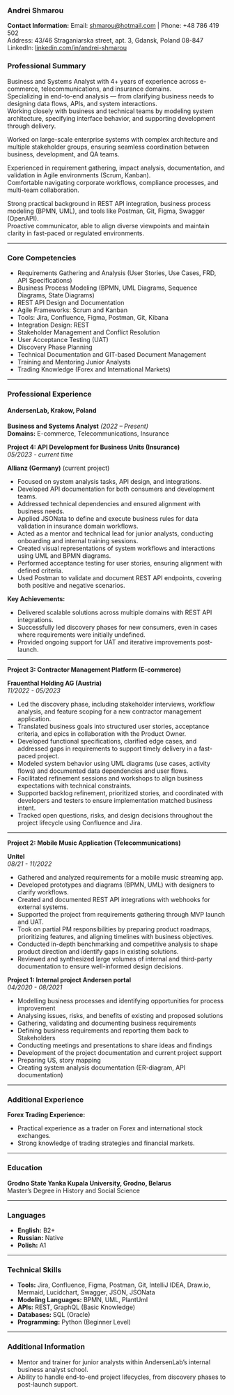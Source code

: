 
### Andrei Shmarou

**Contact Information:**
Email: shmarou@hotmail.com | Phone: +48 786 419 502  
Address: 43/46 Straganiarska street, apt. 3, Gdansk, Poland 08-847  
LinkedIn: [linkedin.com/in/andrei-shmarou](https://www.linkedin.com/in/andrei-shmarou-7270478a/)  

### **Professional Summary**

Business and Systems Analyst with 4+ years of experience across e-commerce, telecommunications, and insurance domains.  
Specializing in end-to-end analysis — from clarifying business needs to designing data flows, APIs, and system interactions.  
Working closely with business and technical teams by modeling system architecture, specifying interface behavior, and supporting development through delivery.

Worked on large-scale enterprise systems with complex architecture and multiple stakeholder groups, ensuring seamless coordination between business, development, and QA teams.

Experienced in requirement gathering, impact analysis, documentation, and validation in Agile environments (Scrum, Kanban).  
Comfortable navigating corporate workflows, compliance processes, and multi-team collaboration.

Strong practical background in REST API integration, business process modeling (BPMN, UML), and tools like Postman, Git, Figma, Swagger (OpenAPI).  
Proactive communicator, able to align diverse viewpoints and maintain clarity in fast-paced or regulated environments.

---

### **Core Competencies**

- Requirements Gathering and Analysis (User Stories, Use Cases, FRD, API Specifications)  
- Business Process Modeling (BPMN, UML Diagrams, Sequence Diagrams, State Diagrams)  
- REST API Design and Documentation  
- Agile Frameworks: Scrum and Kanban  
- Tools: Jira, Confluence, Figma, Postman, Git, Kibana 
- Integration Design: REST  
- Stakeholder Management and Conflict Resolution  
- User Acceptance Testing (UAT)
- Discovery Phase Planning 
- Technical Documentation and GIT-based Document Management  
- Training and Mentoring Junior Analysts  
- Trading Knowledge (Forex and International Markets)  

---

### **Professional Experience**

#### **AndersenLab, Krakow, Poland**  
**Business and Systems Analyst** *(2022 – Present)*  
**Domains:** E-commerce, Telecommunications, Insurance  

**Project 4: API Development for Business Units (Insurance)**<br> 
_05/2023 - current time_

**Allianz (Germany)** (current project)
- Focused on system analysis tasks, API design, and integrations.
- Developed API documentation for both consumers and development teams.
- Addressed technical dependencies and ensured alignment with business needs.
- Applied JSONata to define and execute business rules for data validation in insurance domain workflows.
- Acted as a mentor and technical lead for junior analysts, conducting onboarding and internal training sessions.
- Created visual representations of system workflows and interactions using UML and BPMN diagrams.
- Performed acceptance testing for user stories, ensuring alignment with defined criteria.
- Used Postman to validate and document REST API endpoints, covering both positive and negative scenarios.

**Key Achievements:**
- Delivered scalable solutions across multiple domains with REST API integrations.
- Successfully led discovery phases for new consumers, even in cases where requirements were initially undefined.
- Provided ongoing support for UAT and iterative improvements post-launch.

---

**Project 3: Contractor Management Platform (E-commerce)** 

**Frauenthal Holding AG (Austria)**<br>
_11/2022 - 05/2023_
 
- Led the discovery phase, including stakeholder interviews, workflow analysis, and feature scoping for a new contractor management application.
- Translated business goals into structured user stories, acceptance criteria, and epics in collaboration with the Product Owner.
- Developed functional specifications, clarified edge cases, and addressed gaps in requirements to support timely delivery in a fast-paced project.
- Modeled system behavior using UML diagrams (use cases, activity flows) and documented data dependencies and user flows.
- Facilitated refinement sessions and workshops to align business expectations with technical constraints.
- Supported backlog refinement, prioritized stories, and coordinated with developers and testers to ensure implementation matched business intent.
- Tracked open questions, risks, and design decisions throughout the project lifecycle using Confluence and Jira.
---

**Project 2: Mobile Music Application (Telecommunications)**

**Unitel**<br>
_08/21 - 11/2022_

- Gathered and analyzed requirements for a mobile music streaming app.
- Developed prototypes and diagrams (BPMN, UML) with designers to clarify workflows.
- Created and documented REST API integrations with webhooks for external systems.
- Supported the project from requirements gathering through MVP launch and UAT.
- Took on partial PM responsibilities by preparing product roadmaps, prioritizing features, and aligning timelines with business objectives.
- Conducted in-depth benchmarking and competitive analysis to shape product direction and identify gaps in existing solutions.
- Reviewed and synthesized large volumes of internal and third-party documentation to ensure well-informed design decisions.

**Project 1: Internal project Andersen portal**<br>
_04/2020 - 08/2021_ 

* Modelling business processes and identifying opportunities for process improvement
* Analysing issues, risks, and benefits of existing and proposed solutions
* Gathering, validating and documenting business requirements
* Defining business requirements and reporting them back to Stakeholders
* Conducting meetings and presentations to share ideas and findings
* Development of the project documentation and current project support
* Preparing US, story mapping
* Creating system analysis documentation (ER-diagram, API documentation)

---

### **Additional Experience**

**Forex Trading Experience:**
- Practical experience as a trader on Forex and international stock exchanges.  
- Strong knowledge of trading strategies and financial markets.  

---

### **Education**
**Grodno State Yanka Kupala University, Grodno, Belarus**  
Master’s Degree in History and Social Science  

---

### **Languages**
- **English:** B2+  
- **Russian:** Native  
- **Polish:** A1  

---

### **Technical Skills**
- **Tools:** Jira, Confluence, Figma, Postman, Git, IntelliJ IDEA, Draw.io, Mermaid, Lucidchart, Swagger, JSON, JSONata 
- **Modeling Languages:** BPMN, UML, PlantUml  
- **APIs:** REST, GraphQL (Basic Knowledge)  
- **Databases:** SQL (Oracle)  
- **Programming:** Python (Beginner Level)  

---

### **Additional Information**
- Mentor and trainer for junior analysts within AndersenLab’s internal business analyst school.  
- Ability to handle end-to-end project lifecycles, from discovery phases to post-launch support.  


